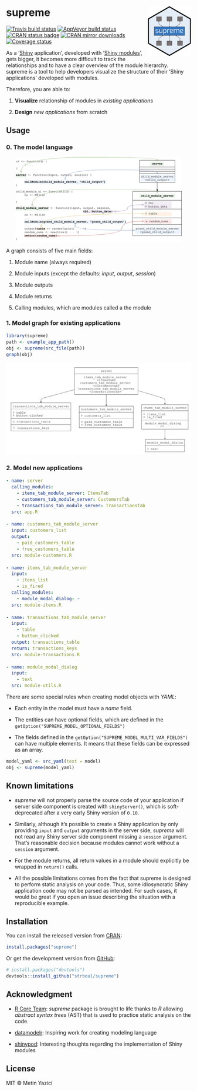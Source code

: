 
<!-- README.md is generated from README.Rmd. Please edit that file -->

# supreme <a href='https://github.com/strboul/supreme/'><img src='https://raw.githubusercontent.com/strboul/supreme/master/inst/media/logo.png' align="right" height="135"></a>

<!-- badges: start -->

[![Travis build
status](https://travis-ci.org/strboul/supreme.svg?branch=master)](https://travis-ci.org/strboul/supreme)
[![AppVeyor build
status](https://ci.appveyor.com/api/projects/status/github/strboul/supreme?branch=master&svg=true)](https://ci.appveyor.com/project/strboul/supreme)
[![CRAN status
badge](https://www.r-pkg.org/badges/version/supreme)](https://cran.r-project.org/package=supreme)
[![CRAN mirror
downloads](https://cranlogs.r-pkg.org/badges/supreme)](https://www.r-pkg.org/pkg/supreme)
[![Coverage
status](https://codecov.io/gh/strboul/supreme/branch/master/graph/badge.svg)](https://codecov.io/github/strboul/supreme?branch=master)
<!-- badges: end -->

As a ‘[Shiny](https://shiny.rstudio.com/) application’, developed with
‘[Shiny modules](https://shiny.rstudio.com/articles/modules.html)’,
gets bigger, it becomes more difficult to track the relationships and to
have a clear overview of the module hierarchy. supreme is a tool to help
developers visualize the structure of their ‘Shiny applications’
developed with modules.

Therefore, you are able to:

1.  **Visualize** relationship of modules in *existing applications*

2.  **Design** *new applications* from scratch

## Usage

### 0\. The model language

<p align="center">

<img src="https://raw.githubusercontent.com/strboul/supreme/master/inst/media/supreme-diagram.png" width="90%" style="display: block; margin: auto;" />

</p>

A graph consists of five main fields:

1.  Module name (always required)

2.  Module inputs (except the defaults: *input*, *output*, *session*)

3.  Module outputs

4.  Module returns

5.  Calling modules, which are modules called a the module

### 1\. Model graph for existing applications

``` r
library(supreme)
path <- example_app_path()
obj <- supreme(src_file(path))
graph(obj)
```

<img src="man/figures/README-supreme-graph-example-1.png" width="100%" />

<br>

### 2\. Model new applications

``` yaml
- name: server
  calling_modules:
    - items_tab_module_server: ItemsTab
    - customers_tab_module_server: CustomersTab
    - transactions_tab_module_server: TransactionsTab
  src: app.R

- name: customers_tab_module_server
  input: customers_list
  output:
    - paid_customers_table
    - free_customers_table
  src: module-customers.R

- name: items_tab_module_server
  input:
    - items_list
    - is_fired
  calling_modules:
    - module_modal_dialog: ~
  src: module-items.R

- name: transactions_tab_module_server
  input:
    - table
    - button_clicked
  output: transactions_table
  return: transactions_keys
  src: module-transactions.R

- name: module_modal_dialog
  input:
    - text
  src: module-utils.R
```

There are some special rules when creating model objects with *YAML*:

  - Each entity in the model must have a *name* field.

  - The entities can have optional fields, which are defined in the
    `getOption("SUPREME_MODEL_OPTIONAL_FIELDS")`

  - The fields defined in the
    `getOption("SUPREME_MODEL_MULTI_VAR_FIELDS")` can have multiple
    elements. It means that these fields can be expressed as an array.

<!-- end list -->

``` r
model_yaml <- src_yaml(text = model)
obj <- supreme(model_yaml)
```

## Known limitations

  - *supreme* will not properly parse the source code of your
    application if server side component is created with
    `shinyServer()`, which is soft-deprecated after a very early Shiny
    version of `0.10`.

  - Similarly, although it’s possible to create a Shiny application by
    only providing `input` and `output` arguments in the server side,
    *supreme* will not read any Shiny server side component missing a
    `session` argument. That’s reasonable decision because modules
    cannot work without a `session` argument.

  - For the module returns, all return values in a module should
    explicitly be wrapped in `return()` calls.

  - All the possible limitations comes from the fact that supreme is
    designed to perform static analysis on your code. Thus, some
    idiosyncratic Shiny application code may not be parsed as intended.
    For such cases, it would be great if you open an issue describing
    the situation with a reproducible example.

## Installation

You can install the released version from
[CRAN](https://cran.r-project.org/package=supreme):

``` r
install.packages("supreme")
```

Or get the development version from
[GitHub](https://github.com/strboul/supreme):

``` r
# install.packages("devtools")
devtools::install_github("strboul/supreme")
```

## Acknowledgment

  - [R Core Team](https://www.r-project.org/): *supreme* package is
    brought to life thanks to *R* allowing *abstract syntax trees* (AST)
    that is used to practice static analysis on the code.

  - [datamodelr](https://github.com/bergant/datamodelr): Inspiring work
    for creating modeling language

  - [shinypod](https://github.com/ijlyttle/shinypod): Interesting
    thoughts regarding the implementation of Shiny modules

## License

MIT © Metin Yazici
